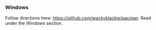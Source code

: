 ### Windows
Follow directions here: https://github.com/wackyblackie/pacman. Read under the Windows section.
